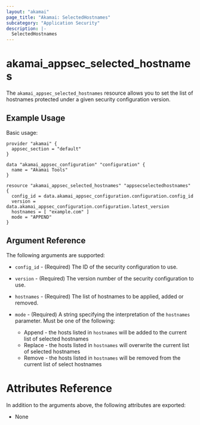 ```yaml
---
layout: "akamai"
page_title: "Akamai: SelectedHostnames"
subcategory: "Application Security"
description: |-
  SelectedHostnames
---
```


# akamai_appsec_selected_hostnames


The `akamai_appsec_selected_hostnames` resource allows you to set the list of hostnames protected under a given security configuration version.


## Example Usage

Basic usage:

```hcl
provider "akamai" {
  appsec_section = "default"
}

data "akamai_appsec_configuration" "configuration" {
  name = "Akamai Tools"
}

resource "akamai_appsec_selected_hostnames" "appsecselectedhostnames" {
  config_id = data.akamai_appsec_configuration.configuration.config_id
  version = data.akamai_appsec_configuration.configuration.latest_version
  hostnames = [ "example.com" ]
  mode = "APPEND"
}

```

## Argument Reference

The following arguments are supported:

* `config_id` - (Required) The ID of the security configuration to use.

* `version` - (Required) The version number of the security configuration to use.

* `hostnames` - (Required) The list of hostnames to be applied, added or removed.

* `mode` - (Required) A string specifying the interpretation of the `hostnames` parameter. Must be one of the following:

  * Append - the hosts listed in `hostnames` will be added to the current list of selected hostnames
  * Replace - the hosts listed in `hostnames` will overwrite the current list of selected hostnames
  * Remove - the hosts listed in `hostnames` will be removed from the current list of select hostnames

# Attributes Reference

In addition to the arguments above, the following attributes are exported:

* None

